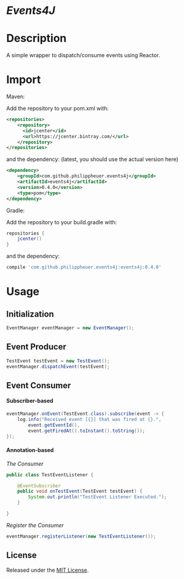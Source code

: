 # *Events4J*

# Description

A simple wrapper to dispatch/consume events using Reactor.

# Import

Maven:

Add the repository to your pom.xml with:
```xml
<repositories>
    <repository>
      <id>jcenter</id>
      <url>https://jcenter.bintray.com/</url>
    </repository>
</repositories>
```
and the dependency: (latest, you should use the actual version here)

```xml
<dependency>
    <groupId>com.github.philippheuer.events4j</groupId>
    <artifactId>events4j</artifactId>
    <version>0.4.0</version>
    <type>pom</type>
</dependency>
```

Gradle:

Add the repository to your build.gradle with:
```groovy
repositories {
	jcenter()
}
```

and the dependency:
```groovy
compile 'com.github.philippheuer.events4j:events4j:0.4.0'
```

# Usage

## Initialization

```java
EventManager eventManager = new EventManager();
```

## Event Producer

```java
TestEvent testEvent = new TestEvent();
eventManager.dispatchEvent(testEvent);
```

## Event Consumer

#### Subscriber-based

```java
eventManager.onEvent(TestEvent.class).subscribe(event -> {
    log.info("Received event [{}] that was fired at {}.",
        event.getEventId(),
        event.getFiredAt().toInstant().toString());
});
```

#### Annotation-based

*The Consumer*
```java
public class TestEventListener {

    @EventSubscriber
    public void onTestEvent(TestEvent testEvent) {
        System.out.println("TestEvent Listener Executed.");
    }

}
```

*Register the Consumer*
```java
eventManager.registerListener(new TestEventListener());
```

## License

Released under the [MIT License](./LICENSE).
